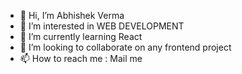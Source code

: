 - 👋 Hi, I’m Abhishek Verma
- 👀 I’m interested in WEB DEVELOPMENT
- 🌱 I’m currently learning React
- 💞️ I’m looking to collaborate on any frontend project
- 📫 How to reach me : Mail me

<!---
980vermarajput/980vermarajput is a ✨ special ✨ repository because its `README.md` (this file) appears on your GitHub profile.
You can click the Preview link to take a look at your changes.
--->
